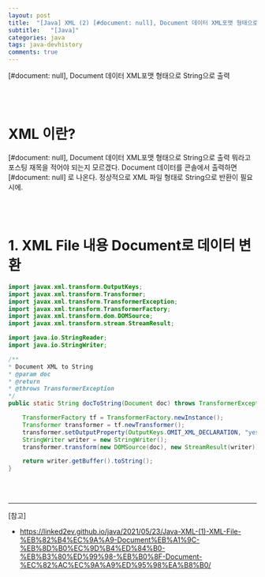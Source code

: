 ```yaml
---
layout: post
title:  "[Java] XML (2) [#document: null], Document 데이터 XML포맷 형태으로 String으로 출력"
subtitle:   "[Java]"
categories: java
tags: java-devhistory
comments: true
---
```


[#document: null], Document 데이터 XML포맷 형태으로 String으로 출력


<br><br>


# XML 이란?

[#document: null], Document 데이터 XML포맷 형태으로 String으로 출력 뭐라고 포스팅 재목을 적어야 되는지 모르겠다.
Document 데이터를 콘솔에서 출력하면 [#document: null] 로 나온다. 정상적으로 XML 파일 형태로 String으로 반환이 필요 시에.

<br><br>


# 1. XML File 내용 Document로 데이터 변환

```java
import javax.xml.transform.OutputKeys;
import javax.xml.transform.Transformer;
import javax.xml.transform.TransformerException;
import javax.xml.transform.TransformerFactory;
import javax.xml.transform.dom.DOMSource;
import javax.xml.transform.stream.StreamResult;

import java.io.StringReader;
import java.io.StringWriter;
```

```java
/**
* Document XML to String
* @param doc
* @return
* @throws TransformerException
*/
public static String docToString(Document doc) throws TransformerException {

	TransformerFactory tf = TransformerFactory.newInstance();
	Transformer transformer = tf.newTransformer();
	transformer.setOutputProperty(OutputKeys.OMIT_XML_DECLARATION, "yes");
	StringWriter writer = new StringWriter();
	transformer.transform(new DOMSource(doc), new StreamResult(writer));

	return writer.getBuffer().toString();
}
```

<br><br>

---

[참고]

- https://linked2ev.github.io/java/2021/05/23/Java-XML-(1)-XML-File-%EB%82%B4%EC%9A%A9-Document%EB%A1%9C-%EB%8D%B0%EC%9D%B4%ED%84%B0-%EB%B3%80%ED%99%98-%EB%B0%8F-Document-%EC%82%AC%EC%9A%A9%ED%95%98%EA%B8%B0/